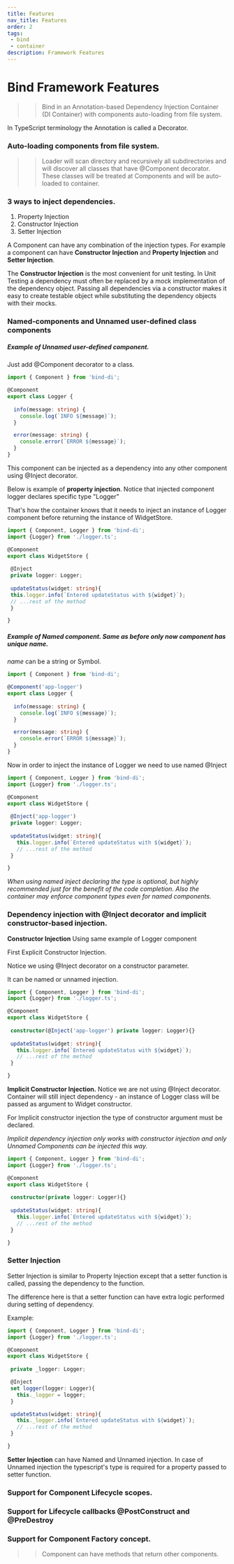 ```yaml
---
title: Features
nav_title: Features
order: 2
tags: 
 - bind
 - container
description: Framework Features
---
```



# Bind Framework Features
>> Bind in an Annotation-based Dependency Injection Container (DI Container)
with components auto-loading from file system.

In TypeScript terminology the Annotation is called a Decorator. 

### Auto-loading components from file system. 
>> Loader will scan directory and recursively all subdirectories and will discover 
all classes that have @Component decorator. These classes will be treated at Components
and will be auto-loaded to container.

### 3 ways to inject dependencies.
1. Property Injection
2. Constructor Injection
3. Setter Injection

A Component can have any combination of the injection types.
For example a component can have **Constructor Injection** and **Property Injection** and **Setter Injection**.

The **Constructor Injection** is the most convenient for unit testing. In Unit Testing a dependency must often be replaced by a mock implementation of the dependency object.
Passing all dependencies via a constructor makes it easy to create testable object while substituting the dependency objects with their mocks.


### Named-components and Unnamed user-defined class components
##### Example of Unnamed user-defined component. 

Just add @Component decorator to a class.

```typescript
import { Component } from 'bind-di';

@Component
export class Logger {
  
  info(message: string) {
    console.log(`INFO ${message}`);
  }

  error(message: string) {
    console.error(`ERROR ${message}`);
  }
}
```
This component can be injected as a dependency into any other component
using @Inject decorator.

Below is example of **property injection**.
Notice that injected component logger declares specific type "Logger"

That's how the container knows that it needs to inject an instance of Logger component before returning the instance of WidgetStore.

```typescript
import { Component, Logger } from 'bind-di';
import {Logger} from './logger.ts';

@Component
export class WidgetStore {
 
 @Inject
 private logger: Logger;
 
 updateStatus(widget: string){
 this.logger.info(`Entered updateStatus with ${widget}`);
 // ...rest of the method
 }

}

```

##### Example of Named component. Same as before only now component has unique name.

_name_ can be a string or Symbol.


```typescript
import { Component } from 'bind-di';

@Component('app-logger')
export class Logger {
  
  info(message: string) {
    console.log(`INFO ${message}`);
  }

  error(message: string) {
    console.error(`ERROR ${message}`);
  }
}
```

Now in order to inject the instance of Logger we need to use named @Inject


```typescript
import { Component, Logger } from 'bind-di';
import {Logger} from './logger.ts';

@Component
export class WidgetStore {
 
 @Inject('app-logger')
 private logger: Logger;
 
 updateStatus(widget: string){
   this.logger.info(`Entered updateStatus with ${widget}`);
   // ...rest of the method
 }

}

```

_When using named inject declaring the type is optional, but highly recommended just for the benefit of the code completion.
Also the container may enforce component types even for named components._



### Dependency injection with @Inject decorator and implicit constructor-based injection.

**Constructor Injection**
Using same example of Logger component

First Explicit Constructor Injection. 

Notice we using @Inject decorator on a constructor parameter.

It can be named or unnamed injection.

```typescript
import { Component, Logger } from 'bind-di';
import {Logger} from './logger.ts';

@Component
export class WidgetStore {
 
 constructor(@Inject('app-logger') private logger: Logger){}
 
 updateStatus(widget: string){
   this.logger.info(`Entered updateStatus with ${widget}`);
   // ...rest of the method
 }

}

```

**Implicit Constructor Injection.**
Notice we are not using @Inject decorator. Container will still inject dependency - an instance of Logger class will be passed as argument to Widget constructor.

For Implicit constructor injection the type of constructor argument must be declared.

_Implicit dependency injection only works with constructor injection and only Unnamed Components can be injected this way._
```typescript
import { Component, Logger } from 'bind-di';
import {Logger} from './logger.ts';

@Component
export class WidgetStore {
 
 constructor(private logger: Logger){}
 
 updateStatus(widget: string){
   this.logger.info(`Entered updateStatus with ${widget}`);
   // ...rest of the method
 }

}

```

### Setter Injection
Setter Injection is similar to Property Injection except that
a setter function is called, passing the dependency to the function.

The difference here is that a setter function can have extra logic performed during setting of dependency. 

Example:


```typescript
import { Component, Logger } from 'bind-di';
import {Logger} from './logger.ts';

@Component
export class WidgetStore {
    
 private _logger: Logger;

 @Inject
 set logger(logger: Logger){
   this._logger = logger;     
 }

 updateStatus(widget: string){
   this._logger.info(`Entered updateStatus with ${widget}`);
   // ...rest of the method
 }

}

```
**Setter Injection** can have Named and Unnamed injection. In case of Unnamed injection the typescript's type is required for a property passed to setter function.


### Support for Component Lifecycle scopes.

### Support for Lifecycle callbacks @PostConstruct and @PreDestroy

### Support for Component Factory concept. 
>> Component can have methods that return other components.



